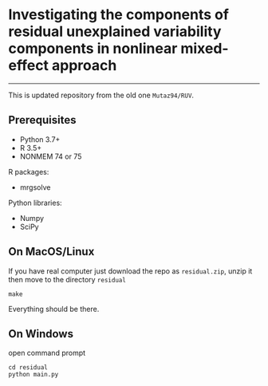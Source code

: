 # Investigating the components of residual unexplained variability components in nonlinear mixed-effect approach
---------------

This is updated repository from the old one `Mutaz94/RUV`.

## Prerequisites 

- Python 3.7+
- R 3.5+
- NONMEM 74 or 75 
  
  
R packages:
- mrgsolve

Python libraries:
- Numpy
- SciPy 

## On MacOS/Linux

If you have real computer just download the repo as `residual.zip`, unzip it then move to the directory `residual`

```
make
```


Everything should be there. 

## On Windows

open command prompt 

```
cd residual
python main.py
```


